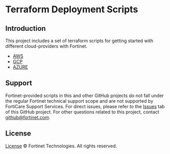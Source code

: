 # Terraform Deployment Scripts
## Introduction
This project includes a set of terraform scripts for getting started with different cloud-providers with Fortinet.

* [AWS](https://github.com/fortinet/fortiaiops-terraform-deploy/tree/main/aws)
* [GCP](https://github.com/fortinet/fortiaiops-terraform-deploy/tree/main/gcp)
* [AZURE](https://github.com/fortinet/fortiaiops-terraform-deploy/tree/main/azure)

## Support
Fortinet-provided scripts in this and other GitHub projects do not fall under the regular Fortinet technical support scope and are not supported by FortiCare Support Services.
For direct issues, please refer to the [Issues](https://github.com/fortinet/fortiaiops-terraform-deploy/issues) tab of this GitHub project.
For other questions related to this project, contact [github@fortinet.com](mailto:github@fortinet.com).

## License
[License](https://github.com/fortinet/fortiaiops-terraform-deploy/blob/main/LICENSE) © Fortinet Technologies. All rights reserved.